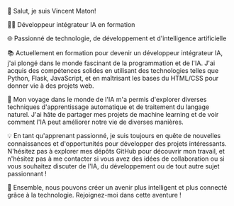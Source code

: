 👋 Salut, je suis Vincent Maton!

👨‍💻 Développeur intégrateur IA en formation

🌐 Passionné de technologie, de développement et d'intelligence artificielle

📚 Actuellement en formation pour devenir un développeur intégrateur IA, j'ai plongé dans le monde fascinant de la programmation et de l'IA. J'ai acquis des compétences solides en utilisant des technologies telles que Python, Flask, JavaScript, et en maîtrisant les bases du HTML/CSS pour donner vie à des projets web.

🧠 Mon voyage dans le monde de l'IA m'a permis d'explorer diverses techniques d'apprentissage automatique et de traitement du langage naturel. J'ai hâte de partager mes projets de machine learning et de voir comment l'IA peut améliorer notre vie de diverses manières.

💡 En tant qu'apprenant passionné, je suis toujours en quête de nouvelles connaissances et d'opportunités pour développer des projets intéressants. N'hésitez pas à explorer mes dépôts GitHub pour découvrir mon travail, et n'hésitez pas à me contacter si vous avez des idées de collaboration ou si vous souhaitez discuter de l'IA, du développement ou de tout autre sujet passionnant !

🚀 Ensemble, nous pouvons créer un avenir plus intelligent et plus connecté grâce à la technologie. Rejoignez-moi dans cette aventure !

<!---
VinceM77/VinceM77 is a ✨ special ✨ repository because its `README.md` (this file) appears on your GitHub profile.
You can click the Preview link to take a look at your changes.
--->
